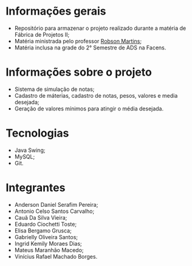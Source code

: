 # Informações gerais
* Repositório para armazenar o projeto realizado durante a matéria de Fábrica de Projetos II;
* Matéria ministrada pelo professor [Robson Martins](https://www.linkedin.com/in/robsonmartins/);
* Matéria inclusa na grade do 2° Semestre de ADS na Facens.

# Informações sobre o projeto
* Sistema de simulação de notas;
* Cadastro de máterias, cadastro de notas, pesos, valores e media desejada;
* Geração de valores mínimos para atingir o média desejada.

# Tecnologias 
* Java Swing;
* MySQL;
* Git.

# Integrantes
* Anderson Daniel Serafim Pereira;
* Antonio Celso Santos Carvalho;
* Cauã Da Silva Vieira;
* Eduardo Ciochetti Toste;
* Elisa Bergamo Grusca;
* Gabrielly Oliveira Santos;
* Ingrid Kemily Moraes Dias;
* Mateus Maranhão Macedo;
* Vinícius Rafael Machado Borges.
